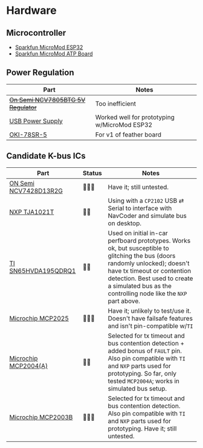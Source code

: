 # Hardware

## Microcontroller
* [Sparkfun MicroMod ESP32](https://www.sparkfun.com/products/16781)
* [Sparkfun MicroMod ATP Board](https://www.sparkfun.com/products/16885)

## Power Regulation
| Part | Notes |
| --- | --- |
| ~~[On Semi NCV7805BTG 5V Regulator](https://www.digikey.com/en/products/detail/on-semiconductor/921437)~~ | Too inefficient
| [USB Power Supply](https://www.amazon.com/gp/product/B07KWRH61D) | Worked well for prototyping w/MicroMod ESP32
| [OKI-78SR-5](https://www.digikey.com/en/products/detail/OKI-78SR-5-1-5-W36H-C/3438675) | For v1 of feather board

## Candidate K-bus ICs
| Part | Status | Notes |
| --- | --- | --- |
| [ON Semi NCV7428D13R2G](https://www.digikey.com/en/products/detail/on-semiconductor/5022588) | 🤷🏽‍♂️ | Have it; still untested. |
| [NXP TJA1021T](https://www.digikey.com/en/products/detail/nxp-usa-inc/2034448) | 👍🏽 | Using with a `CP2102` USB ⇄ Serial to interface with NavCoder and simulate bus on desktop. |
| [TI SN65HVDA195QDRQ1](https://www.digikey.com/en/products/detail/texas-instruments/2094636) | 👎🏽 | Used on initial in-car perfboard prototypes. Works ok, but susceptible to glitching the bus (doors randomly unlocked); doesn't have tx timeout or contention detection. Best used to create a simulated bus as the controlling node like the `NXP` part above. |
| [Microchip MCP2025](https://www.digikey.com/en/products/detail/microchip-technology/3543134) | 🤷🏽‍♂️ | Have it; unlikely to test/use it. Doesn't have failsafe features and isn't pin-compatible w/`TI` |
| [Microchip MCP2004(A)](https://www.digikey.com/en/products/detail/MCP2004AT-E-SN/2803651) | 👍🏽 | Selected for tx timeout and bus contention detection + added bonus of `FAULT` pin. Also pin compatible with `TI` and `NXP` parts used for prototyping. So far, only tested `MCP2004A`; works in simulated bus setup. |
| [Microchip MCP2003B](https://www.digikey.com/en/products/detail/this-gets-ignored-🤷🏽‍♂️/5810590) | 🤷🏽‍♂️ | Selected for tx timeout and bus contention detection. Also pin compatible with `TI` and `NXP` parts used for prototyping. Have it; still untested. |
